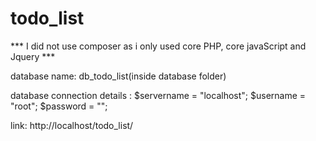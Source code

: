 # todo_list

*** I did not use composer as i only used core PHP, core javaScript and Jquery ***


database name: db_todo_list(inside database folder)

  database connection details :
  $servername = "localhost";
  $username = "root";
  $password = "";

  link: http://localhost/todo_list/
